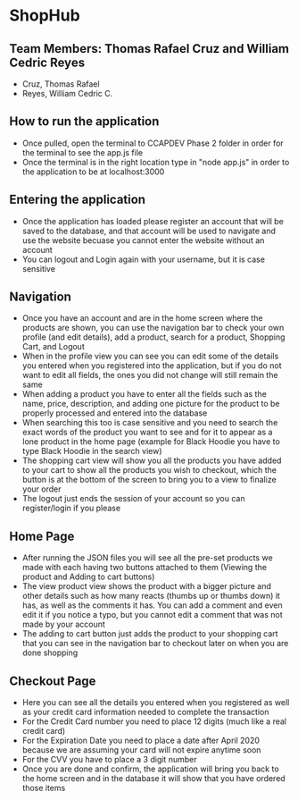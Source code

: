# ShopHub
## Team Members: Thomas Rafael Cruz and William Cedric Reyes
* Cruz, Thomas Rafael
* Reyes, William Cedric C.

## How to run the application
* Once pulled, open the terminal to CCAPDEV Phase 2 folder in order for the terminal to see the app.js file
* Once the terminal is in the right location type in "node app.js" in order to the application to be at localhost:3000

## Entering the application 
* Once the application has loaded please register an account that will be saved to the database, and that account will be used to navigate and use the website becuase you cannot enter the website without an account
* You can logout and Login again with your username, but it is case sensitive

## Navigation
* Once you have an account and are in the home screen where the products are shown, you can use the navigation bar to check your own profile (and edit details), add a product, search for a product, Shopping Cart, and Logout
* When in the profile view you can see you can edit some of the details you entered when you registered into the application, but if you do not want to edit all fields, the ones you did not change will still remain the same
* When adding a product you have to enter all the fields such as the name, price, description, and adding one picture for the product to be properly processed and entered into the database
* When searching this too is case sensitive and you need to search the exact words of the product you want to see and for it to appear as a lone product in the home page (example for Black Hoodie you have to type Black Hoodie in the search view)
* The shopping cart view will show you all the products you have added to your cart to show all the products you wish to checkout, which the button is at the bottom of the screen to bring you to a view to finalize your order
* The logout just ends the session of your account so you can register/login if you please

## Home Page 
* After running the JSON files you will see all the pre-set products we made with each having two buttons attached to them (Viewing the product and Adding to cart buttons)
* The view product view shows the product with a bigger picture and other details such as how many reacts (thumbs up or thumbs down) it has, as well as the comments it has. You can add a comment and even edit it if you notice a typo, but you cannot edit a comment that was not made by your account
* The adding to cart button just adds the product to your shopping cart that you can see in the navigation bar to checkout later on when you are done shopping

## Checkout Page
* Here you can see all the details you entered when you registered as well as your credit card information needed to complete the transaction 
* For the Credit Card number you need to place 12 digits (much like a real credit card)
* For the Expiration Date you need to place a date after April 2020 because we are assuming your card will not expire anytime soon 
* For the CVV you have to place a 3 digit number 
* Once you are done and confirm, the application will bring you back to the home screen and in the database it will show that you have ordered those items